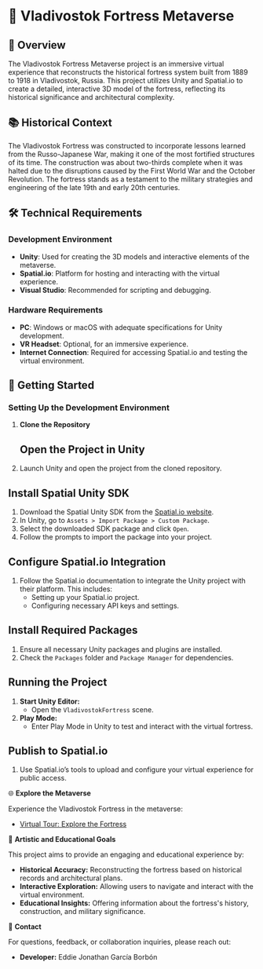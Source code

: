 # 🏰 Vladivostok Fortress Metaverse

## 📜 Overview

The Vladivostok Fortress Metaverse project is an immersive virtual experience that reconstructs the historical fortress system built from 1889 to 1918 in Vladivostok, Russia. This project utilizes Unity and Spatial.io to create a detailed, interactive 3D model of the fortress, reflecting its historical significance and architectural complexity.

## 📚 Historical Context

The Vladivostok Fortress was constructed to incorporate lessons learned from the Russo-Japanese War, making it one of the most fortified structures of its time. The construction was about two-thirds complete when it was halted due to the disruptions caused by the First World War and the October Revolution. The fortress stands as a testament to the military strategies and engineering of the late 19th and early 20th centuries.

## 🛠️ Technical Requirements

### Development Environment

- **Unity**: Used for creating the 3D models and interactive elements of the metaverse.
- **Spatial.io**: Platform for hosting and interacting with the virtual experience.
- **Visual Studio**: Recommended for scripting and debugging.

### Hardware Requirements

- **PC**: Windows or macOS with adequate specifications for Unity development.
- **VR Headset**: Optional, for an immersive experience.
- **Internet Connection**: Required for accessing Spatial.io and testing the virtual environment.

## 🚀 Getting Started

### Setting Up the Development Environment

1. **Clone the Repository**

   ## Open the Project in Unity

1. Launch Unity and open the project from the cloned repository.

## Install Spatial Unity SDK

1. Download the Spatial Unity SDK from the [Spatial.io website](https://spatial.io).
2. In Unity, go to `Assets > Import Package > Custom Package`.
3. Select the downloaded SDK package and click `Open`.
4. Follow the prompts to import the package into your project.

## Configure Spatial.io Integration

1. Follow the Spatial.io documentation to integrate the Unity project with their platform. This includes:
   - Setting up your Spatial.io project.
   - Configuring necessary API keys and settings.

## Install Required Packages

1. Ensure all necessary Unity packages and plugins are installed.
2. Check the `Packages` folder and `Package Manager` for dependencies.

## Running the Project

1. **Start Unity Editor:**
   - Open the `VladivostokFortress` scene.
2. **Play Mode:**
   - Enter Play Mode in Unity to test and interact with the virtual fortress.

## Publish to Spatial.io

1. Use Spatial.io’s tools to upload and configure your virtual experience for public access.

🌐 **Explore the Metaverse**

Experience the Vladivostok Fortress in the metaverse:

- [Virtual Tour: Explore the Fortress](https://www.spatial.io/s/MetaKrepost-646bc9a502bfcf8f5d14f64e?share=3195754992448982992)

🎨 **Artistic and Educational Goals**

This project aims to provide an engaging and educational experience by:

- **Historical Accuracy:** Reconstructing the fortress based on historical records and architectural plans.
- **Interactive Exploration:** Allowing users to navigate and interact with the virtual environment.
- **Educational Insights:** Offering information about the fortress's history, construction, and military significance.

📧 **Contact**

For questions, feedback, or collaboration inquiries, please reach out:

- **Developer:** Eddie Jonathan García Borbón
